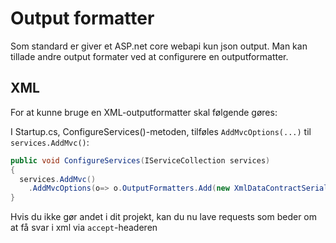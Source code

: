 # Output formatter
Som standard er giver et ASP.net core webapi kun json output. Man kan tillade andre output formater ved at configurere en outputformatter.

## XML
For at kunne bruge en XML-outputformatter skal følgende gøres:

I Startup.cs, ConfigureServices()-metoden, tilføles `AddMvcOptions(...)` til `services.AddMvc()`:

```c#
public void ConfigureServices(IServiceCollection services)
{
  services.AddMvc()
    .AddMvcOptions(o=> o.OutputFormatters.Add(new XmlDataContractSerializerOutputFormatter()));
}
```

Hvis du ikke gør andet i dit projekt, kan du nu lave requests som beder om at få svar i xml via `accept`-headeren
